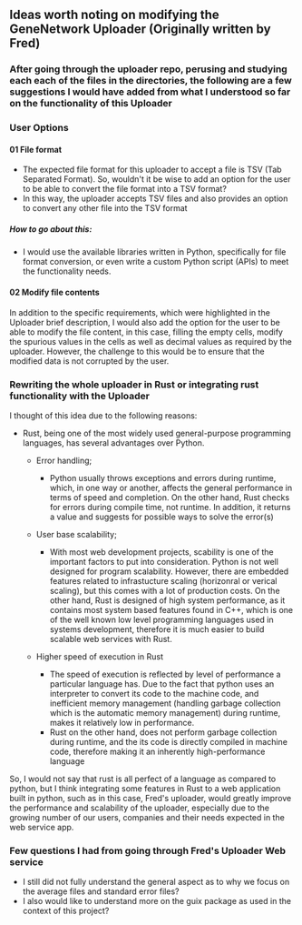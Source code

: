 ## Ideas worth noting on modifying the GeneNetwork Uploader (Originally written by Fred) 

### After going through the uploader repo, perusing and studying each each of the files in the directories, the following are a few suggestions I would have added from what I understood so far on the functionality of this Uploader 

### User Options
#### 01 File format 
- The expected file format for this uploader to accept a file is TSV (Tab Separated Format). So, wouldn't it be wise to add an option for the user to be able to convert the file format into a TSV format?
- In this way, the uploader accepts TSV files and also provides an option to convert any other file into the TSV format 
##### How to go about this:
- I would use the available libraries written in Python, specifically for file format conversion, or even write a custom Python script (APIs) to meet the functionality needs.

#### 02 Modify file contents 
In addition to the specific requirements, which were highlighted in the Uploader brief description, I would also add the option for the user to be able to modify the file content, in this case, filling the empty cells, 
modify the spurious values in the cells as well as decimal values as required by the uploader. However, the challenge to this would be to ensure that the modified data is not corrupted by the user.

### Rewriting the whole uploader in Rust or integrating rust functionality with the Uploader 
I thought of this idea due to the following reasons:
  - Rust, being one of the most widely used general-purpose programming languages, has several advantages over Python.
     - Error handling;
        - Python usually throws exceptions and errors during runtime, which, in one way or another, affects the general performance in terms of speed and completion. On the other hand, 
          Rust checks for errors during compile time, not runtime. In addition, it returns a value and suggests for possible ways to solve the error(s)
     - User base scalability;
        - With most web development projects, scability is one of the important factors to put into consideration. Python is not well designed for program scalability. However, there are embedded features
          related to infrastucture scaling (horizonral or verical scaling), but this comes with a lot of production costs. On the other hand, Rust is designed of high system performance, as it contains most
          system based features found in C++, which is one of the well known low level programming languages used in systems development, therefore it is much easier to build scalable web services with Rust.

     - Higher speed of execution in Rust
        - The speed of execution is reflected by level of performance a particular language has. Due to the fact that python uses an interpreter to convert its code to the machine code, and inefficient
          memory management (handling garbage collection which is the automatic memory management) during runtime, makes it relatively low in performance.
        - Rust on the other hand, does not perform garbage collection during runtime, and the its code is directly compiled in machine code, therefore making it an inherently high-performance language
   
  So, I would not say that rust is all perfect of a language as compared to python, but I think integrating some features in Rust to a web application built in python, such as in this case, Fred's 
  uploader, would greatly improve the performance and scalability of the uploader, especially due to the growing number of our users, companies and their needs expected in the web service app. 


### Few questions I had from going through Fred's Uploader Web service
- I still did not fully understand the general aspect as to why we focus on the average files and standard error files?
- I also would like to understand more on the guix package as used in the context of this project? 


